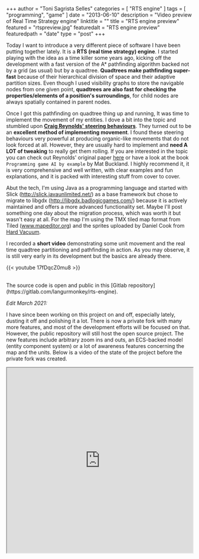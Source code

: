 +++
author = "Toni Sagrista Selles"
categories = [ "RTS engine" ]
tags = [ "programming", "game" ]
date = "2013-06-10"
description = "Video preview of Real Time Strategy engine"
linktitle = ""
title = "RTS engine preview"
featured = "rtspreview.jpg"
featuredalt = "RTS engine preview"
featuredpath = "date"
type = "post"
+++

Today I want to introduce a very different piece of software I have been putting together lately. It is a **RTS (real time strategy) engine**. I started playing with the idea as a time killer some years ago, kicking off the development with a fast version of the A\* pathfinding algorithm backed not by a grid (as usual) but by a quadtree. **Quadtrees make pathfinding super-fast** because of their hierarchical division of space and their adaptive partition sizes. Even though I used visibility graphs to store the navigable nodes from one given point, **quadtrees are also fast for checking the properties/elements of a position's surroundings**, for child nodes are always spatially contained in parent nodes.

<!--more-->

Once I got this pathfinding on quadtree thing up and running, It was time to implement the movement of my entities. I dove a bit into the topic and stumbled upon [**Craig Reynolds' steering behaviours**](http://www.red3d.com/cwr/papers/1999/gdc99steer.html). They turned out to be an **excellent method of implementing movement**. I found these steering behaviours very powerful at producing organic-like movements that do not look forced at all. However, they are usually hard to implement and **need A LOT of tweaking** to really get them rolling. If you are interested in the topic you can check out Reynolds' original paper [here](http://www.red3d.com/cwr/papers/1999/gdc99steer.html) or have a look at the book `Programming game AI by example` by Mat Buckland. I highly recommend it, it is very comprehensive and well written, with clear examples and fun explanations, and it is packed with interesting stuff from cover to cover.

Abut the tech, I'm using Java as a programming language and started with Slick (http://slick.javaunlimited.net/) as a base framework but chose to migrate to libgdx (http://libgdx.badlogicgames.com/) because it is actively maintained and offers a more advanced functionality set. Maybe I'll post something one day about the migration process, which was worth it but wasn't easy at all. For the map I'm using the TMX tiled map format from Tiled (www.mapeditor.org) and the sprites uploaded by Daniel Cook from [Hard Vacuum](http://lunar.lostgarden.com/game_HardVacuum.htm).

I recorded a **short video** demonstrating some unit movement and the real time quadtree partitioning and pathfinding in action. As you may observe, it is still very early in its development but the basics are already there.

{{< youtube 17fDqcZ0mu8 >}}

<br />
The source code is open and public in this <i class="fa fa-gitlab"></i> [Gitlab repository](https://gitlab.com/langurmonkey/rts-engine).

*Edit March 2021:*

I have since been working on this project on and off, especially lately, dusting it off and polishing it a lot. There is now a private fork with many more features, and most of the development efforts will be focused on that. However, the public repository will still host the open source project. The new features include arbitrary zoom ins and outs, an ECS-backed model (entity component system) or a lot of awareness features concerning the map and the units. Below is a video of the state of the project before the private fork was created.

<iframe id="lbry-iframe" width="100%" height="500" src="https://lbry.tv/$/embed/rts-fogwar-zoom-pathfinding/16072a7fdd4569bc72d20494a7e471fbfd618e27?r=621u1MynW1hV1p9kTVvSiB3pZyjj9tJW" allowfullscreen></iframe>

